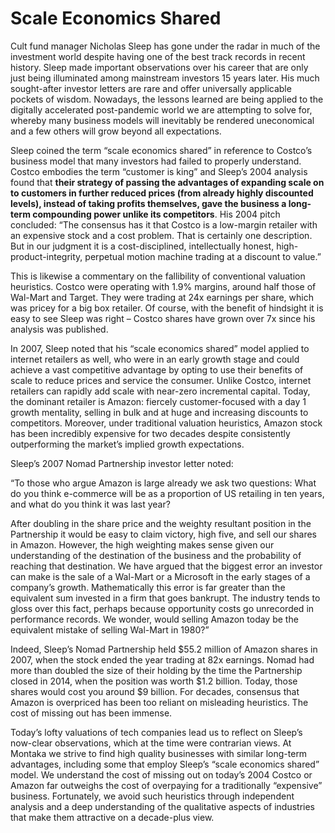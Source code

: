 # Scale Economics Shared

Cult fund manager Nicholas Sleep has gone under the radar in much of the investment world despite having one of the best track records in recent history. Sleep made important observations over his career that are only just being illuminated among mainstream investors 15 years later. His much sought-after investor letters are rare and offer universally applicable pockets of wisdom. Nowadays, the lessons learned are being applied to the digitally accelerated post-pandemic world we are attempting to solve for, whereby many business models will inevitably be rendered uneconomical and a few others will grow beyond all expectations.

Sleep coined the term “scale economics shared” in reference to Costco’s business model that many investors had failed to properly understand. Costco embodies the term “customer is king” and Sleep’s 2004 analysis found that **their strategy of passing the advantages of expanding scale on to customers in further reduced prices (from already highly discounted levels), instead of taking profits themselves, gave the business a long-term compounding power unlike its competitors**. His 2004 pitch concluded: “The consensus has it that Costco is a low-margin retailer with an expensive stock and a cost problem. That is certainly one description. But in our judgment it is a cost-disciplined, intellectually honest, high-product-integrity, perpetual motion machine trading at a discount to value.”

This is likewise a commentary on the fallibility of conventional valuation heuristics. Costco were operating with 1.9% margins, around half those of Wal-Mart and Target. They were trading at 24x earnings per share, which was pricey for a big box retailer. Of course, with the benefit of hindsight it is easy to see Sleep was right – Costco shares have grown over 7x since his analysis was published.

In 2007, Sleep noted that his “scale economics shared” model applied to internet retailers as well, who were in an early growth stage and could achieve a vast competitive advantage by opting to use their benefits of scale to reduce prices and service the consumer. Unlike Costco, internet retailers can rapidly add scale with near-zero incremental capital. Today, the dominant retailer is Amazon: fiercely customer-focused with a day 1 growth mentality, selling in bulk and at huge and increasing discounts to competitors. Moreover, under traditional valuation heuristics, Amazon stock has been incredibly expensive for two decades despite consistently outperforming the market’s implied growth expectations.

Sleep’s 2007 Nomad Partnership investor letter noted:

“To those who argue Amazon is large already we ask two questions: What do you think e-commerce will be as a proportion of US retailing in ten years, and what do you think it was last year?

After doubling in the share price and the weighty resultant position in the Partnership it would be easy to claim victory, high five, and sell our shares in Amazon. However, the high weighting makes sense given our understanding of the destination of the business and the probability of reaching that destination. We have argued that the biggest error an investor can make is the sale of a Wal-Mart or a Microsoft in the early stages of a company’s growth. Mathematically this error is far greater than the equivalent sum invested in a firm that goes bankrupt. The industry tends to gloss over this fact, perhaps because opportunity costs go unrecorded in performance records. We wonder, would selling Amazon today be the equivalent mistake of selling Wal-Mart in 1980?”

Indeed, Sleep’s Nomad Partnership held $55.2 million of Amazon shares in 2007, when the stock ended the year trading at 82x earnings. Nomad had more than doubled the size of their holding by the time the Partnership closed in 2014, when the position was worth $1.2 billion. Today, those shares would cost you around $9 billion. For decades, consensus that Amazon is overpriced has been too reliant on misleading heuristics. The cost of missing out has been immense.

Today’s lofty valuations of tech companies lead us to reflect on Sleep’s now-clear observations, which at the time were contrarian views. At Montaka we strive to find high quality businesses with similar long-term advantages, including some that employ Sleep’s “scale economics shared” model. We understand the cost of missing out on today’s 2004 Costco or Amazon far outweighs the cost of overpaying for a traditionally “expensive” business. Fortunately, we avoid such heuristics through independent analysis and a deep understanding of the qualitative aspects of industries that make them attractive on a decade-plus view.